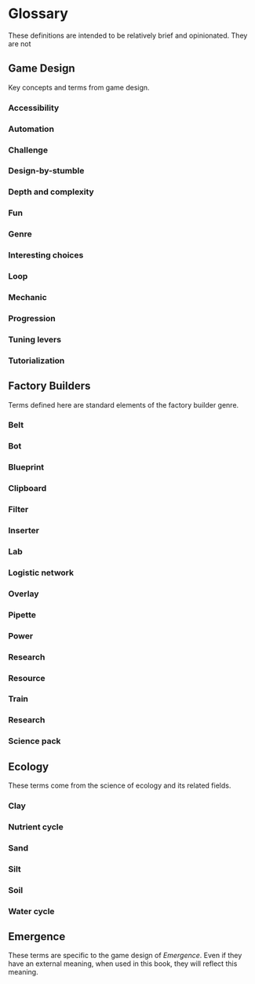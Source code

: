 # Glossary

These definitions are intended to be relatively brief and opinionated.
They are not

## Game Design

Key concepts and terms from game design.

### Accessibility

### Automation

### Challenge

### Design-by-stumble

### Depth and complexity

### Fun

### Genre

### Interesting choices

### Loop

### Mechanic

### Progression

### Tuning levers

### Tutorialization

## Factory Builders

Terms defined here are standard elements of the factory builder genre.

### Belt

### Bot

### Blueprint

### Clipboard

### Filter

### Inserter

### Lab

### Logistic network

### Overlay

### Pipette

### Power

### Research

### Resource

### Train

### Research

### Science pack

## Ecology

These terms come from the science of ecology and its related fields.

### Clay

### Nutrient cycle

### Sand

### Silt

### Soil

### Water cycle

## Emergence

These terms are specific to the game design of *Emergence*.
Even if they have an external meaning, when used in this book, they will reflect this meaning.
